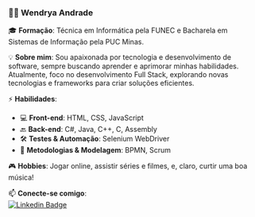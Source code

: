 ### 👩‍💻 Wendrya Andrade  

🎓 **Formação**: Técnica em Informática pela FUNEC e Bacharela em Sistemas de Informação pela PUC Minas.  

💡 **Sobre mim**: Sou apaixonada por tecnologia e desenvolvimento de software, sempre buscando aprender e aprimorar minhas habilidades. Atualmente, foco no desenvolvimento Full Stack, explorando novas tecnologias e frameworks para criar soluções eficientes.  

⚡ **Habilidades**:  
- 💻 **Front-end**: HTML, CSS, JavaScript  
- 🔙 **Back-end**: C#, Java, C++, C, Assembly  
- 🛠 **Testes & Automação**: Selenium WebDriver  
- 📌 **Metodologias & Modelagem**: BPMN, Scrum  

🎮 **Hobbies**: Jogar online, assistir séries e filmes, e, claro, curtir uma boa música!  

📫 **Conecte-se comigo**:  
[![Linkedin Badge](https://img.shields.io/badge/-LinkedIn-blue?style=flat-square&logo=Linkedin&logoColor=white&link=https://https://www.linkedin.com/in/wendrya-andrade/)](https://www.linkedin.com/in/wendrya-andrade/)
